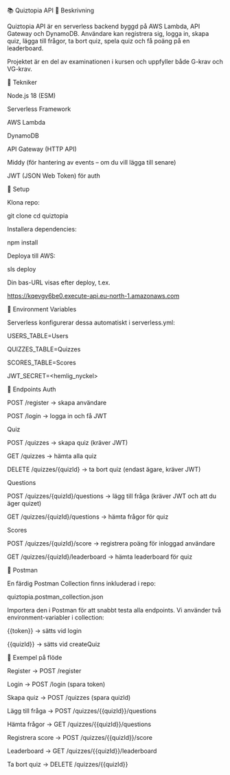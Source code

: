 📚 Quiztopia API
🔹 Beskrivning

Quiztopia API är en serverless backend byggd på AWS Lambda, API Gateway och DynamoDB.
Användare kan registrera sig, logga in, skapa quiz, lägga till frågor, ta bort quiz, spela quiz och få poäng på en leaderboard.

Projektet är en del av examinationen i kursen och uppfyller både G-krav och VG-krav.

🔹 Tekniker

Node.js 18 (ESM)

Serverless Framework

AWS Lambda

DynamoDB

API Gateway (HTTP API)

Middy (för hantering av events – om du vill lägga till senare)

JWT (JSON Web Token) för auth

🔹 Setup

Klona repo:

git clone <repo-url>
cd quiztopia


Installera dependencies:

npm install


Deploya till AWS:

sls deploy


Din bas-URL visas efter deploy, t.ex.

https://kqevgy6be0.execute-api.eu-north-1.amazonaws.com

🔹 Environment Variables

Serverless konfigurerar dessa automatiskt i serverless.yml:

USERS_TABLE=Users

QUIZZES_TABLE=Quizzes

SCORES_TABLE=Scores

JWT_SECRET=<hemlig_nyckel>

🔹 Endpoints
Auth

POST /register → skapa användare

POST /login → logga in och få JWT

Quiz

POST /quizzes → skapa quiz (kräver JWT)

GET /quizzes → hämta alla quiz

DELETE /quizzes/{quizId} → ta bort quiz (endast ägare, kräver JWT)

Questions

POST /quizzes/{quizId}/questions → lägg till fråga (kräver JWT och att du äger quizet)

GET /quizzes/{quizId}/questions → hämta frågor för quiz

Scores

POST /quizzes/{quizId}/score → registrera poäng för inloggad användare

GET /quizzes/{quizId}/leaderboard → hämta leaderboard för quiz

🔹 Postman

En färdig Postman Collection finns inkluderad i repo:

quiztopia.postman_collection.json

Importera den i Postman för att snabbt testa alla endpoints.
Vi använder två environment-variabler i collection:

{{token}} → sätts vid login

{{quizId}} → sätts vid createQuiz

🔹 Exempel på flöde

Register → POST /register

Login → POST /login (spara token)

Skapa quiz → POST /quizzes (spara quizId)

Lägg till fråga → POST /quizzes/{{quizId}}/questions

Hämta frågor → GET /quizzes/{{quizId}}/questions

Registrera score → POST /quizzes/{{quizId}}/score

Leaderboard → GET /quizzes/{{quizId}}/leaderboard

Ta bort quiz → DELETE /quizzes/{{quizId}}
